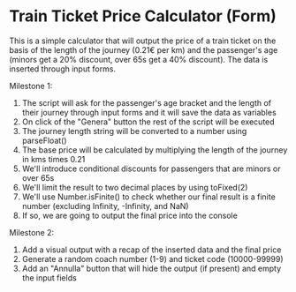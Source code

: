 # Train Ticket Price Calculator (Form)

This is a simple calculator that will output the price of a train ticket on the basis of the length of the journey (0.21€ per km) and the passenger's age (minors get a 20% discount, over 65s get a 40% discount). The data is inserted through input forms.

Milestone 1:

1. The script will ask for the passenger's age bracket and the length of their journey through input forms and it will save the data as variables
2. On click of the "Genera" button the rest of the script will be executed
3. The journey length string will be converted to a number using parseFloat()
4. The base price will be calculated by multiplying the length of the journey in kms times 0.21
5. We'll introduce conditional discounts for passengers that are minors or over 65s
6. We'll limit the result to two decimal places by using toFixed(2)
7. We'll use Number.isFinite() to check whether our final result is a finite number (excluding Infinity, -Infinity, and NaN)
8. If so, we are going to output the final price into the console

Milestone 2:

1. Add a visual output with a recap of the inserted data and the final price
2. Generate a random coach number (1-9) and ticket code (10000-99999)
3. Add an "Annulla" button that will hide the output (if present) and empty the input fields